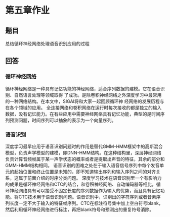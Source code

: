 # 第五章作业

## 题目

总结循环神经网络处理语音识别应用的过程

## 回答

### 循环神经网络

循环神经网络是一种具有记忆功能的神经网络，适合序列数据的建模。它在语音识别、自然语言处理等领域取得
了成功。是除卷积神经网络之外深度学习中最常用的一种网络结构。在本文中，SIGAI将和大家一起回顾循环神
经网络的发展历程与在各个领域的应用。
全连接网络和卷积网络在运行时每次接收的都是独立的输入数据，没有记忆能力。在有些应用中需要神经网络具有记忆功能，典型的是时间序列预测问题，时间序列可以抽象的表示为一个向量序列。

### 语音识别

深度学习最早应用于语音识别问题时的作用是替代GMM-HMM框架中的高斯混合模型，负责声学模型的建模，即DNN-HMM结构。在这种结构里，深层神经网络负责计算音频帧属于某一声学状态的概率或者是提取出声音的特征，其余的部分和GMM-HMM结构相同。
语音识别的困难之处在于输入语音信号序列中每个发音单元的起始位置和终止位置是未知的，即不知道输出序列和输入序列之间的对齐关系，这属于前面介绍的时序分类问题。
深度学习技术在语音识别里一个有影响力的成果是循环神经网络和CTC的结合，和卷积神经网络、自动编码器等相比，循环神经网络具有可以接受不固定长度的序列数据作为输入的优势，而且具有记忆功能。将CTC技术用于语音识别问题。语音识别中，识别出的字符序列或者音素序列长度一定不大于输入的特征帧序列。CTC在标注符号集中加上空白符号blank，然后利用循环神经网络进行标注，再把blank符号和预测出的重复符号消除。
